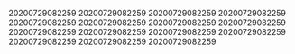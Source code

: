 20200729082259
20200729082259
20200729082259
20200729082259
20200729082259
20200729082259
20200729082259
20200729082259
20200729082259
20200729082259
20200729082259
20200729082259
20200729082259
20200729082259
20200729082259
